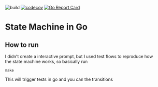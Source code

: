![build](https://github.com/ramonmedeiros/state_machine_go/workflows/Go/badge.svg?branch=master) [![codecov](https://codecov.io/gh/ramonmedeiros/state_machine_go/branch/master/graph/badge.svg)](https://codecov.io/gh/ramonmedeiros/state_machine_go) [![Go Report Card](https://goreportcard.com/badge/github.com/ramonmedeiros/state_machine_go)](https://goreportcard.com/report/github.com/ramonmedeiros/state_machine_go)

# State Machine in Go

## How to run

I didn't create a interactive prompt, but I used test flows to reproduce how the state machine works, so basically run

```
make
```

This will trigger tests in go and you can the transitions
